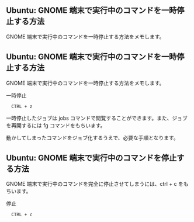 ## Ubuntu: GNOME 端末で実行中のコマンドを一時停止する方法

GNOME 端末で実行中のコマンドを一時停止する方法をメモします。






## Ubuntu: GNOME 端末で実行中のコマンドを一時停止する方法


GNOME 端末で実行中のコマンドを一時停止する方法をメモします。

一時停止

      CTRL + z
      


一時停止したジョブは jobs コマンドで閲覧することができます。また、ジョブを再開するには fg コマンドをもちいます。

動かしてしまったコマンドをジョブ化するうえで、必要な手順となります。

## Ubuntu: GNOME 端末で実行中のコマンドを停止する方法


GNOME 端末で実行中のコマンドを完全に停止させてしまうには、ctrl + c をもちいます。

停止

      CTRL + c